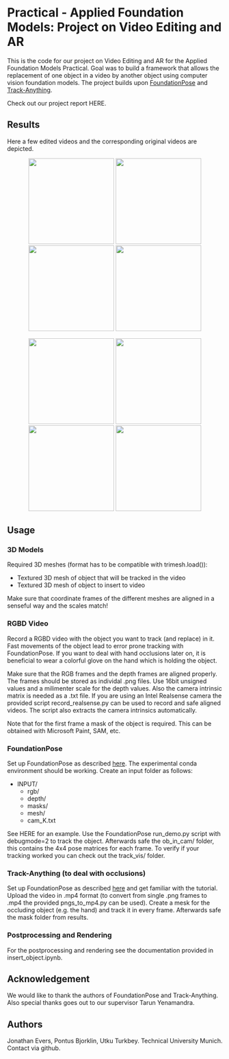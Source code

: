 # Practical - Applied Foundation Models: Project on Video Editing and AR

This is the code for our project on Video Editing and AR for the Applied Foundation Models Practical. Goal was to build a framework that allows the replacement of one object in a video by another object using computer vision foundation models. The project builds upon [FoundationPose](https://github.com/NVlabs/FoundationPose) and [Track-Anything](https://github.com/gaomingqi/Track-Anything).

Check out our project report HERE.

## Results
Here a few edited videos and the corresponding original videos are depicted.

<p align="center">
  <img src="assets/videos/gun_ego.gif" width="200" />
  <img src="assets/videos/gun_ego_raw.gif" width="200" />
  <img src="assets/videos/sword_ego_short.gif" width="200" />
  <img src="assets/videos/sword_ego_raw_short.gif" width="200" />
</p>

<p align="center">
  <img src="assets/videos/sword_spin.gif" width="200" />
  <img src="assets/videos/sword_spin_raw.gif" width="200" />
  <img src="assets/videos/gun_run_short.gif" width="200" />
  <img src="assets/videos/gun_run_raw_short.gif" width="200" />
</p>




## Usage

### 3D Models
Required 3D meshes (format has to be compatible with trimesh.load()):
* Textured 3D mesh of object that will be tracked in the video
* Textured 3D mesh of object to insert to video

Make sure that coordinate frames of the different meshes are aligned in a senseful way and the scales match!

### RGBD Video
Record a RGBD video with the object you want to track (and replace) in it. Fast movements of the object lead to error prone tracking with FoundationPose. If you want to deal with hand occlusions later on, it is beneficial to wear a colorful glove on the hand which is holding the object.   

Make sure that the RGB frames and the depth frames are aligned properly. The frames should be stored as individal .png files. Use 16bit unsigned values and a milimenter scale for the depth values. Also the camera intrinsic matrix is needed as a .txt file. If you are using an Intel Realsense camera the provided script record_realsense.py can be used to record and safe aligned videos. The script also extracts the camera intrinsics automatically.

Note that for the first frame a mask of the object is required. This can be obtained with Microsoft Paint, SAM, etc.

### FoundationPose
Set up FoundationPose as described [here](https://github.com/NVlabs/FoundationPose). The experimental conda environment should be working. Create an input folder as follows:
* INPUT/
    * rgb/
    * depth/
    * masks/
    * mesh/
    * cam_K.txt

See HERE for an example.
Use the FoundationPose run_demo.py script with debugmode=2 to track the object. Afterwards safe the ob_in_cam/ folder, this contains the 4x4 pose matrices for each frame. To verify if your tracking worked you can check out the track_vis/ folder.

### Track-Anything (to deal with occlusions)
Set up FoundationPose as described [here](https://github.com/gaomingqi/Track-Anything) and get familiar with the tutorial. Upload the video in .mp4 format (to convert from single .png frames to .mp4 the provided pngs_to_mp4.py can be used). Create a mesk for the occluding object (e.g. the hand) and track it in every frame. Afterwards safe the mask folder from results.

### Postprocessing and Rendering
For the postprocessing and rendering see the documentation provided in insert_object.ipynb.

## Acknowledgement
We would like to thank the authors of FoundationPose and Track-Anything. Also special thanks goes out to our supervisor Tarun Yenamandra.

## Authors
Jonathan Evers, Pontus Bjorklin, Utku Turkbey. Technical University Munich. Contact via github.






